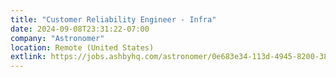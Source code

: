```yaml
---
title: "Customer Reliability Engineer - Infra"
date: 2024-09-08T23:31:22-07:00
company: "Astronomer"
location: Remote (United States)
extlink: https://jobs.ashbyhq.com/astronomer/0e683e34-113d-4945-8200-3821acd604de?utm_campaign=airflow-summit-2024&utm_medium=email&_hsenc=p2ANqtz-_3BsfMmVTw0XpZk7O18eT1FndV22zHmOjCvNxldr1QLPsSjhPD68WJjQLSPUia9PDPTLx3x02IUAU27Xwj4hXHNMnMJw&_hsmi=314881824&utm_source=hubspot
---
```



